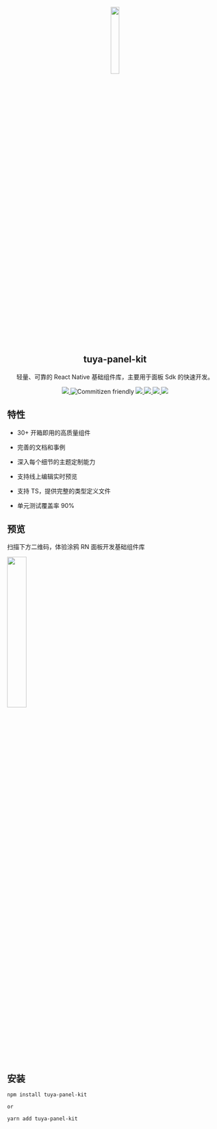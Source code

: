 <p align="center"><img src="https://images.tuyacn.com/rms-static/41166c90-1d06-11eb-808c-95024895fa97-1604319826393.png?tyName=logo.png" width="20%" height="20%" /></p>


<h2 align="center">tuya-panel-kit</h2>


<p align="center">轻量、可靠的 React Native 基础组件库，主要用于面板 Sdk 的快速开发。</p>

<p align="center">
  <a href="https://www.npmjs.com/package/tuya-panel-kit" target="_blank">
    <img src="https://img.shields.io/npm/v/tuya-panel-kit/latest.svg" />
  </a>
  <img alt="Commitizen friendly" src="https://img.shields.io/github/license/TuyaInc/tuya-panel-kit.svg" />
  <a href="http://commitizen.github.io/cz-cli/" target="_blank">
    <img src="https://img.shields.io/badge/commitizen-friendly-brightgreen.svg?maxAge=2592000" />
  </a>
  <a href="https://conventionalcommits.org" target="_blank">
    <img src="https://img.shields.io/badge/Conventional%20Commits-1.0.0-brightgreen.svg?maxAge=2592000" />
  </a>
  <a href="https://codecov.io/gh/TuyaInc/tuya-panel-kit" target="_blank">
    <img src="https://codecov.io/gh/TuyaInc/tuya-panel-kit/branch/develop_2.0/graph/badge.svg" />
  </a>
  <img src="https://github.com/TuyaInc/tuya-panel-kit/workflows/Lint%20Code/badge.svg" />
</p>

## 特性

- 30+ 开箱即用的高质量组件

- 完善的文档和事例

- 深入每个细节的主题定制能力

- 支持线上编辑实时预览

- 支持 TS，提供完整的类型定义文件

- 单元测试覆盖率 90%

## 预览

扫描下方二维码，体验涂鸦 RN 面板开发基础组件库

 <img src="https://images.tuyacn.com/rms-static/6186c8f0-1d04-11eb-8913-b53cc9e03c9c-1604319021823.png?tyName=comom.png" width="30%" height="30%" />

## 安装

```shell
npm install tuya-panel-kit

or

yarn add tuya-panel-kit
```
